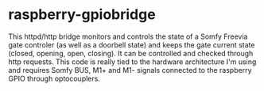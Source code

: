 # raspberry-gpiobridge
This httpd/http bridge monitors and controls the state of a Somfy Freevia gate controler (as well as a doorbell state) and keeps the gate current state (closed, opening, open, closing). It can be controlled and checked through http requests.
This code is really tied to the hardware architecture I'm using and requires Somfy BUS, M1+ and M1- signals connected to the raspberry GPIO through optocouplers.
